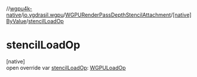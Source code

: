//[wgpu4k-native](../../../../index.md)/[io.ygdrasil.wgpu](../../index.md)/[WGPURenderPassDepthStencilAttachment](../index.md)/[[native]ByValue](index.md)/[stencilLoadOp](stencil-load-op.md)

# stencilLoadOp

[native]\
open override var [stencilLoadOp](stencil-load-op.md): [WGPULoadOp](../../-w-g-p-u-load-op/index.md)